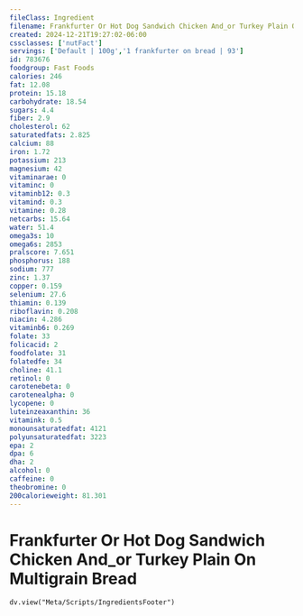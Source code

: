 ```yaml
---
fileClass: Ingredient
filename: Frankfurter Or Hot Dog Sandwich Chicken And_or Turkey Plain On Multigrain Bread
created: 2024-12-21T19:27:02-06:00
cssclasses: ['nutFact']
servings: ['Default | 100g','1 frankfurter on bread | 93']
id: 783676
foodgroup: Fast Foods
calories: 246
fat: 12.08
protein: 15.18
carbohydrate: 18.54
sugars: 4.4
fiber: 2.9
cholesterol: 62
saturatedfats: 2.825
calcium: 88
iron: 1.72
potassium: 213
magnesium: 42
vitaminarae: 0
vitaminc: 0
vitaminb12: 0.3
vitamind: 0.3
vitamine: 0.28
netcarbs: 15.64
water: 51.4
omega3s: 10
omega6s: 2853
pralscore: 7.651
phosphorus: 188
sodium: 777
zinc: 1.37
copper: 0.159
selenium: 27.6
thiamin: 0.139
riboflavin: 0.208
niacin: 4.286
vitaminb6: 0.269
folate: 33
folicacid: 2
foodfolate: 31
folatedfe: 34
choline: 41.1
retinol: 0
carotenebeta: 0
carotenealpha: 0
lycopene: 0
luteinzeaxanthin: 36
vitamink: 0.5
monounsaturatedfat: 4121
polyunsaturatedfat: 3223
epa: 2
dpa: 6
dha: 2
alcohol: 0
caffeine: 0
theobromine: 0
200calorieweight: 81.301
---
```


# Frankfurter Or Hot Dog Sandwich Chicken And_or Turkey Plain On Multigrain Bread

```dataviewjs
dv.view("Meta/Scripts/IngredientsFooter")
```